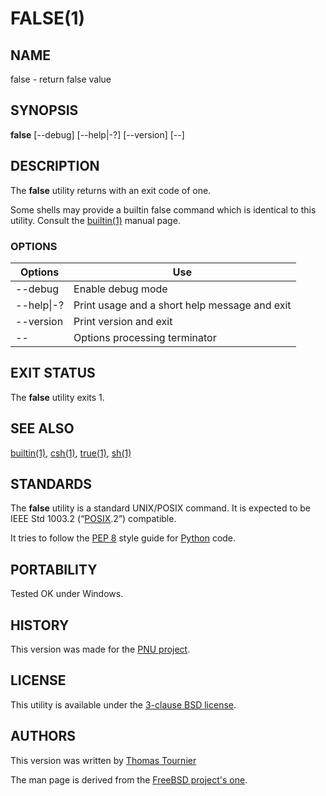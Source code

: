 # FALSE(1)

## NAME
false - return false value

## SYNOPSIS
**false**
\[--debug\]
\[--help|-?\]
\[--version\]
\[--\]

## DESCRIPTION
The **false** utility returns with an exit code of one.

Some shells may provide a builtin false command which is identical to this utility.
Consult the [builtin(1)](https://www.freebsd.org/cgi/man.cgi?query=builtin) manual page.

### OPTIONS
Options | Use
------- | ---
--debug|Enable debug mode
--help\|-?|Print usage and a short help message and exit
--version|Print version and exit
--|Options processing terminator

## EXIT STATUS
The **false** utility exits 1.

## SEE ALSO
[builtin(1)](https://www.freebsd.org/cgi/man.cgi?query=builtin),
[csh(1)](https://www.freebsd.org/cgi/man.cgi?query=csh),
[true(1)](https://www.freebsd.org/cgi/man.cgi?query=true),
[sh(1)](https://www.freebsd.org/cgi/man.cgi?query=sh)

## STANDARDS
The **false** utility is a standard UNIX/POSIX command.
It is expected to be IEEE Std 1003.2 (“[POSIX](https://en.wikipedia.org/wiki/POSIX).2”) compatible.

It tries to follow the [PEP 8](https://www.python.org/dev/peps/pep-0008/) style guide for [Python](https://www.python.org/) code.

## PORTABILITY
Tested OK under Windows.

## HISTORY
This version was made for the [PNU project](https://github.com/HubTou/PNU).

## LICENSE
This utility is available under the [3-clause BSD license](https://opensource.org/licenses/BSD-3-Clause).

## AUTHORS
This version was written by [Thomas Tournier](https://github.com/Thomas-Le-Dev)

The man page is derived from the [FreeBSD project's one](https://www.freebsd.org/cgi/man.cgi?query=false).
